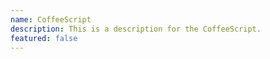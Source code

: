 ```yaml
---
name: CoffeeScript
description: This is a description for the CoffeeScript.
featured: false
---
```

